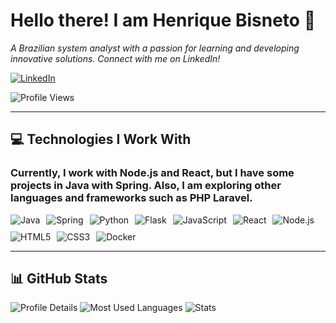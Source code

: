 # Hello there! I am Henrique Bisneto 🫡
_A Brazilian system analyst with a passion for learning and developing innovative solutions. Connect with me on LinkedIn!_

[![LinkedIn](https://img.shields.io/badge/LinkedIn-0077B5?style=plastic&logo=linkedin&logoColor=white)](https://www.linkedin.com/in/bisnet0/)

![Profile Views](https://komarev.com/ghpvc/?username=bisnet0&color=blue)

---

## 💻 Technologies I Work With
### Currently, I work with Node.js and React, but I have some projects in Java with Spring. Also, I am exploring other languages and frameworks such as PHP Laravel. 

<div style="display: flex; flex-wrap: wrap; gap: 10px;">
    <img src="https://img.shields.io/badge/Java-ED8B00?style=plastic&logo=openjdk&logoColor=white" alt="Java" />
    <img src="https://img.shields.io/badge/Spring-6DB33F?style=plastic&logo=spring&logoColor=white" alt="Spring" />
    <img src="https://img.shields.io/badge/Python-14354C?style=plastic&logo=python&logoColor=white" alt="Python" />
    <img src="https://img.shields.io/badge/Flask-000000?style=plastic&logo=flask&logoColor=white" alt="Flask" />
    <img src="https://img.shields.io/badge/JavaScript-F7DF1E?style=plastic&logo=javascript&logoColor=black" alt="JavaScript" />
    <img src="https://img.shields.io/badge/React-20232A?style=plastic&logo=react&logoColor=61DAFB" alt="React" />
    <img src="https://img.shields.io/badge/Node.js-43853D?style=plastic&logo=node.js&logoColor=white" alt="Node.js" />
    <img src="https://img.shields.io/badge/HTML5-E34F26?style=plastic&logo=html5&logoColor=white" alt="HTML5" />
    <img src="https://img.shields.io/badge/CSS3-1572B6?style=plastic&logo=css3&logoColor=white" alt="CSS3" />
    <img src="https://img.shields.io/badge/Docker-2496ED?style=plastic&logo=docker&logoColor=white" alt="Docker" />
</div>

---

## 📊 GitHub Stats

![Profile Details](http://github-profile-summary-cards.vercel.app/api/cards/profile-details?username=bisnet0&theme=vision_friendly_dark)
![Most Used Languages](http://github-profile-summary-cards.vercel.app/api/cards/most-commit-language?username=bisnet0&theme=vision_friendly_dark)
![Stats](http://github-profile-summary-cards.vercel.app/api/cards/stats?username=bisnet0&theme=vision_friendly_dark)



